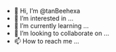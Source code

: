 - 👋 Hi, I’m @tanBeehexa
- 👀 I’m interested in ...
- 🌱 I’m currently learning ...
- 💞️ I’m looking to collaborate on ...
- 📫 How to reach me ...

<!---
tanBeehexa/tanBeehexa is a ✨ special ✨ repository because its `README.md` (this file) appears on your GitHub profile.
You can click the Preview link to take a look at your changes.
--->
